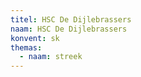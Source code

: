 ```yaml
---
titel: HSC De Dijlebrassers
naam: HSC De Dijlebrassers
konvent: sk
themas:
  - naam: streek
---
```

